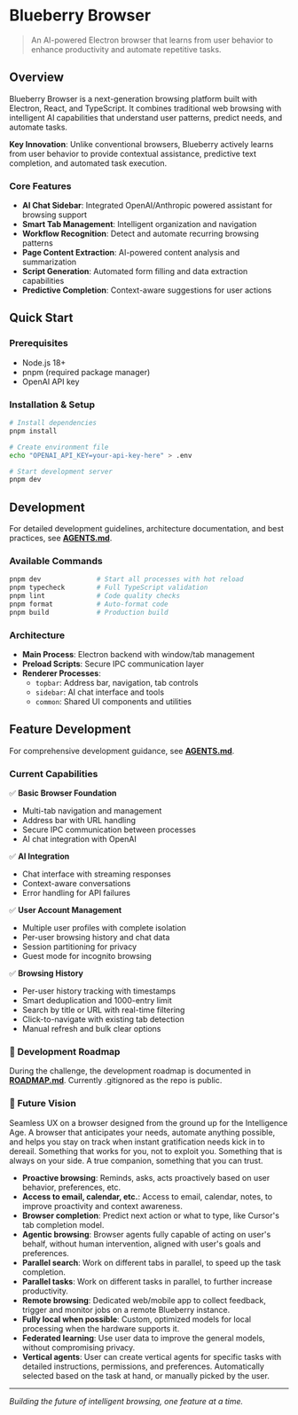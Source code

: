 # Blueberry Browser

> An AI-powered Electron browser that learns from user behavior to enhance productivity and automate repetitive tasks.

## Overview

Blueberry Browser is a next-generation browsing platform built with Electron, React, and TypeScript. It combines traditional web browsing with intelligent AI capabilities that understand user patterns, predict needs, and automate tasks.

**Key Innovation**: Unlike conventional browsers, Blueberry actively learns from user behavior to provide contextual assistance, predictive text completion, and automated task execution.

### Core Features

- **AI Chat Sidebar**: Integrated OpenAI/Anthropic powered assistant for browsing support
- **Smart Tab Management**: Intelligent organization and navigation
- **Workflow Recognition**: Detect and automate recurring browsing patterns
- **Page Content Extraction**: AI-powered content analysis and summarization
- **Script Generation**: Automated form filling and data extraction capabilities
- **Predictive Completion**: Context-aware suggestions for user actions

## Quick Start

### Prerequisites
- Node.js 18+
- pnpm (required package manager)
- OpenAI API key

### Installation & Setup

```bash
# Install dependencies
pnpm install

# Create environment file
echo "OPENAI_API_KEY=your-api-key-here" > .env

# Start development server
pnpm dev
```


## Development
For detailed development guidelines, architecture documentation, and best practices, see **[AGENTS.md](./AGENTS.md)**.

### Available Commands
```bash
pnpm dev              # Start all processes with hot reload
pnpm typecheck        # Full TypeScript validation
pnpm lint             # Code quality checks
pnpm format           # Auto-format code
pnpm build            # Production build
```

### Architecture
- **Main Process**: Electron backend with window/tab management
- **Preload Scripts**: Secure IPC communication layer
- **Renderer Processes**: 
  - `topbar`: Address bar, navigation, tab controls
  - `sidebar`: AI chat interface and tools
  - `common`: Shared UI components and utilities


## Feature Development
For comprehensive development guidance, see **[AGENTS.md](./AGENTS.md#development-commands)**.

### Current Capabilities
✅ **Basic Browser Foundation**
- Multi-tab navigation and management
- Address bar with URL handling
- Secure IPC communication between processes
- AI chat integration with OpenAI

✅ **AI Integration**
- Chat interface with streaming responses
- Context-aware conversations
- Error handling for API failures

✅ **User Account Management**
- Multiple user profiles with complete isolation
- Per-user browsing history and chat data
- Session partitioning for privacy
- Guest mode for incognito browsing

✅ **Browsing History**
- Per-user history tracking with timestamps
- Smart deduplication and 1000-entry limit
- Search by title or URL with real-time filtering
- Click-to-navigate with existing tab detection
- Manual refresh and bulk clear options

### 🚧 Development Roadmap
During the challenge, the development roadmap is documented in **[ROADMAP.md](./docs/ROADMAP.md)**.
Currently .gitignored as the repo is public.

### 🔮 Future Vision
Seamless UX on a browser designed from the ground up for the Intelligence Age.
A browser that anticipates your needs, automate anything possible, and helps you stay on track when instant gratification needs kick in to dereail.
Something that works for you, not to exploit you. Something that is always on your side.
A true companion, something that you can trust.
- **Proactive browsing**: Reminds, asks, acts proactively based on user behavior, preferences, etc.
- **Access to email, calendar, etc.**: Access to email, calendar, notes, to improve proactivity and context awareness.
- **Browser completion**: Predict next action or what to type, like Cursor's tab completion model.
- **Agentic browsing**: Browser agents fully capable of acting on user's behalf, without human intervention, aligned with user's goals and preferences.
- **Parallel search**: Work on different tabs in parallel, to speed up the task completion.
- **Parallel tasks**: Work on different tasks in parallel, to further increase productivity.
- **Remote browsing**: Dedicated web/mobile app to collect feedback, trigger and monitor jobs on a remote Blueberry instance.
- **Fully local when possible**: Custom, optimized models for local processing when the hardware supports it.
- **Federated learning**: Use user data to improve the general models, without compromising privacy.
- **Vertical agents**: User can create vertical agents for specific tasks with detailed instructions, permissions, and preferences. Automatically selected based on the task at hand, or manually picked by the user.
---

*Building the future of intelligent browsing, one feature at a time.*
